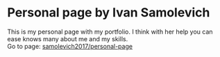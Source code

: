 # Personal page by Ivan Samolevich
This is my personal page with my portfolio. I think with her help you can ease knows many about me and my skills.<br>
Go to page: <a href="https://samolevich2017.github.io/personal-page/">samolevich2017/personal-page</a>
